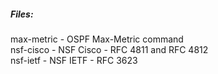 ##### Files: <br>
max-metric - OSPF Max-Metric command <br>
nsf-cisco - NSF Cisco - RFC 4811 and RFC 4812 <br>
nsf-ietf - NSF IETF - RFC 3623 <br>
